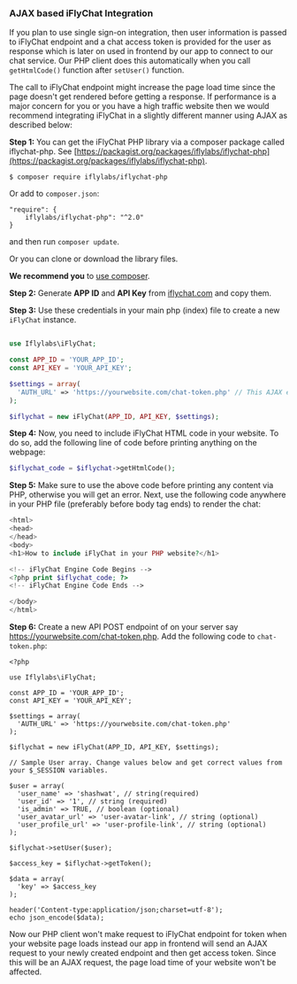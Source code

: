 ### AJAX based iFlyChat Integration

If you plan to use single sign-on integration, then user information is passed to iFlyChat endpoint and a chat access token is provided for the user as response which is later on used in frontend by our app to connect to our chat service. Our PHP client does this automatically when you call `getHtmlCode()` function after `setUser()` function.

The call to iFlyChat endpoint might increase the page load time since the page doesn't get rendered before getting a response. If performance is a major concern for you or you have a high traffic website then we would recommend integrating iFlyChat in a slightly different manner using AJAX as described below:

**Step 1:**  You can get the iFlyChat PHP library via a composer package called iflychat-php. See [https://packagist.org/packages/iflylabs/iflychat-php](https://packagist.org/packages/iflylabs/iflychat-php).

```
$ composer require iflylabs/iflychat-php
```
Or add to `composer.json`:
```
"require": {
    iflylabs/iflychat-php": "^2.0"
}
```
and then run `composer update`.

Or you can clone or download the library files.

**We recommend you** to [use composer](https://getcomposer.org/).


**Step 2:** Generate **APP ID** and **API Key** from [iflychat.com](https://iflychat.com) and copy them.

**Step 3:** Use these credentials in your main php (index) file to create a new ```iFlyChat``` instance.

```php

use Iflylabs\iFlyChat;

const APP_ID = 'YOUR_APP_ID';
const API_KEY = 'YOUR_API_KEY';

$settings = array(
  'AUTH_URL' => 'https://yourwebsite.com/chat-token.php' // This AJAX endpoint is created separately below
);

$iflychat = new iFlyChat(APP_ID, API_KEY, $settings);
```

**Step 4:** Now, you need to include iFlyChat HTML code in your website. To do so, add the following line of code before printing anything on the webpage:

```php
$iflychat_code = $iflychat->getHtmlCode();
```

**Step 5:** Make sure to use the above code before printing any content via PHP, otherwise you will get an error. Next, use the following code anywhere in your PHP file (preferably before body tag ends) to render the chat:
```php
<html>
<head>
</head>
<body>
<h1>How to include iFlyChat in your PHP website?</h1>

<!-- iFlyChat Engine Code Begins -->
<?php print $iflychat_code; ?>
<!-- iFlyChat Engine Code Ends -->

</body>
</html>
```



**Step 6:** Create a new API POST endpoint of on your server say https://yourwebsite.com/chat-token.php. Add the following code to `chat-token.php`:

```
<?php

use Iflylabs\iFlyChat;

const APP_ID = 'YOUR_APP_ID';
const API_KEY = 'YOUR_API_KEY';

$settings = array(
  'AUTH_URL' => 'https://yourwebsite.com/chat-token.php'
);

$iflychat = new iFlyChat(APP_ID, API_KEY, $settings);

// Sample User array. Change values below and get correct values from your $_SESSION variables.

$user = array(
  'user_name' => 'shashwat', // string(required)
  'user_id' => '1', // string (required)
  'is_admin' => TRUE, // boolean (optional)
  'user_avatar_url' => 'user-avatar-link', // string (optional)
  'user_profile_url' => 'user-profile-link', // string (optional)
);

$iflychat->setUser($user);

$access_key = $iflychat->getToken();

$data = array(
  'key' => $access_key
);

header('Content-type:application/json;charset=utf-8');
echo json_encode($data);

```


Now our PHP client won't make request to iFlyChat endpoint for token when your website page loads instead our app in frontend will send an AJAX request to your newly created endpoint and then get access token. Since this will be an AJAX request, the page load time of your website won't be affected.

